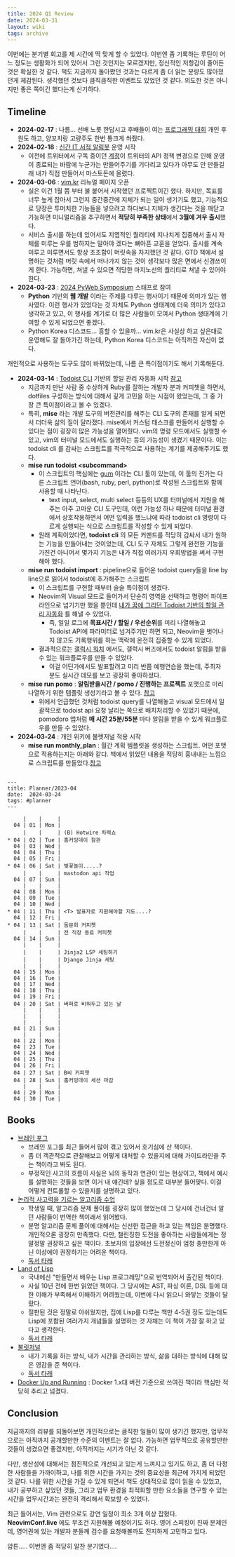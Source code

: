```yaml
---
title: 2024 Q1 Review
date: 2024-03-31
layout: wiki
tags: archive
---
```


이번에는 분기별 회고를 제 시간에 딱 맞게 할 수 있었다. 이번엔 좀 기록하는 루틴이 어느 정도는 생활화가 되어 있어서 그런 것인지는 모르겠지만, 정신적인 저항감이 줄어든 것은 확실한 것 같다. 책도 지금까지 돌아봤던 것과는 다르게 좀 더 읽는 분량도 많아졌던게 체감된다. 생각했던 것보다 큼직큼직한 이벤트도 있었던 것 같다. 의도한 것은 아니지만 좋은 쪽이긴 했다는게 신기하다.

## Timeline

* **2024-02-17** : 나름... 선배 노릇 한답시고 후배들이 여는 [프로그래밍 대회](https://icpc-sinchon.io) 개인 후원도 하고, 양꼬치랑 고량주도 한번 통크게 쏴줬다.
* **2024-02-18** : [신간 IT 서적 알림봇](https://social.silicon.moe/@aladin_itbook_notifier?__type=mastodon) 운영 시작
  * 이전에 트위터에서 구독 중이던 [계정](https://twitter.com/itbook_notifier)이 트위터의 API 정책 변경으로 인해 운영이 종료되는 바람에 누군가는 만들어주기를 기다리고 있다가 아무도 안 만들길래 내가 직접 만들어서 마스토돈에 올렸다.
* **2024-03-06** : [vim.kr](https://vim.kr) 리뉴얼 페이지 오픈
  * 실은 이건 1월 쯤 부터 불 붙어서 시작했던 프로젝트이긴 했다. 하지만, 목표를 너무 높게 잡아서 그런지 중간중간에 지체가 되는 일이 생기기도 했고, 기능적으로 당장은 투머치한 기능들을 넣으려고 하다보니 지체가 생긴다는 것을 깨닫고 가능하면 미니멀리즘을 추구하면서 **적당히 부족한 상태**에서 **3월에 겨우 출시**했다.
  * 서비스 출시를 하는데 있어서도 지엽적인 퀄리티에 지나치게 집중해서 출시 자체를 미루는 우를 범하지는 말아야 겠다는 뼈아픈 교훈을 얻었다. 출시를 계속 미루고 미루면서도 항상 초조함이 머릿속을 차지했던 것 같다. GTD 책에서 설명하는 것처럼 머릿 속에서 떠나가지 않는 것이 생각보다 많은 면에서 신경쓰이게 한다. 가능하면, 쳐낼 수 있으면 적당한 마지노선의 퀄리티로 쳐낼 수 있어야 한다.
* **2024-03-23** : [2024 PyWeb Symposium](https://pyweb.python.or.kr) 스태프로 참여
  * **Python** 기반의 **웹 개발** 이라는 주제를 다루는 행사이기 때문에 의미가 있는 행사였다. 이런 행사가 있었다는  것 자체도 Python 생태계에 더욱 의미가 있다고 생각하고 있고, 이 행사를 계기로 더 많은 사람들이 모여서 Python 생태계에 기여할 수 있게 되었으면 좋겠다.
  * Python Korea 디스코드... 흥할 수 있을까... vim.kr은 사실상 하고 싶은대로 운영해도 잘 돌아가긴 하는데, Python Korea 디스코드는 아직까진 자신이 없다.


개인적으로 사용하는 도구도 많이 바뀌었는데, 나름 큰 특이점이기도 해서 기록해둔다.
* **2024-03-14** : [Todoist CLI](https://github.com/sachaos/todoist) 기반의 할일 관리 자동화 시작 [참고](https://github.com/malkoG/dotfiles/blob/main/private_dot_config/mise/tasks/3rdparty/executable_todoist)
  * 지금까지 만난 사람 중 수상하게 Ruby를 잘하는 개발자 분과 커피챗을 하면서, dotfiles 구성하는 방식에 대해서 깊게 고민을 하는 시점이 왔었는데, 그 중 가장 큰 특이점이라고 볼 수 있겠다.
  * 특히, **mise** 라는 개발 도구의 버전관리를 해주는 CLI 도구의 존재를 알게 되면서 더더욱 삶의 질이 달라졌다. mise에서 커스텀 태스크를 만들어서 실행할 수 있다는 점이 굉장히 많은 가능성을 열어줬다. vim의 명령 모드에서도 실행할 수 있고, vim의 터미널 모드에서도 실행하는 등의 가능성이 생겼기 때문이다. 이는 todoist cli 를 감싸는 스크립트를 적극적으로 사용하는 계기를 제공해주기도 했다.
  * **mise run todoist &lt;subcommand&gt;**
    * 이 스크립트의 핵심에는 [gum](https://github.com/charmbracelet/gum) 이라는 CLI 툴이 있는데, 이 툴의 진가는 다른 스크립트 언어(bash, ruby, perl, python)로 작성된 스크립트와 함께 사용할 때 나타난다.
	  * text input, select, multi select 등등의 UX를 터미널에서 지원을 해주는 아주 고마운 CLI 도구인데, 이런 가능성 하나 때문에 터미널 환경에서 상호작용하면서 어떤 입력을 했느냐에 따라 todoist cli 명령이 다르게 실행되는 식으로 스크립트를 작성할 수 있게 되었다.
	* 원래 계획이었다면, **todoist cli** 의 모든 커맨드를 적당히 감싸서 내가 원하는 기능을 만들어내는 것이었는데, CLI 도구 자체도 그렇게 완전한 기능을 가진건 아니어서 몇가지 기능은 내가 직접 여러가지 우회방법을 써서 구현해야 했다.
  * **mise run todoist import** : pipeline으로 들어온 todoist query들을 line by line으로 읽어서 todoist에 추가해주는 스크립트
    * 이 스크립트를 구현할 때부터 슬슬 특이점이 생겼다.
    * Neovim의 Visual 모드로 들어가서 단순히 영역을 선택하고 명령어 파이프라인으로 넘기기만 했을 뿐인데 [내가 꿈에 그리던 Todoist 기반의 할일 관리 자동화](https://twitter.com/kodingwarrior/status/1772228182487532025) 를 해낼 수 있었다.
	  * 즉, 일일 로그에 **목표시간 / 할일 / 우선순위**를 미리 나열해놓고 Todoist API에 파라미터로 넘겨주기만 하면 되고, Neovim을 벗어나지 않고도 기록행위를 하는 맥락에 온전히 집중할 수 있게 되었다.
	* 결과적으로는 [갤럭시 워치](https://twitter.com/kodingwarrior/status/1772280867135627283) 에서도, 갤럭시 버즈에서도 todoist 알림을 받을 수 있는 워크플로우를 만들 수 있었다.
	  * 이걸 어딘가에서도 발표할려고 미리 반쯤 예행연습을 했는데, 주최자 분도 실시간 데모를 보고 굉장히 좋아하셨다.
  * **mise run pomo** :  **알림받을시간 / pomo / 진행하는 프로젝트** 포맷으로 미리 나열하기 위한 템플릿 생성기라고 볼 수 있다. [참고](https://github.com/malkoG/dotfiles/blob/main/private_dot_config/mise/tasks/executable_pomodoro)
    * 위에서 언급했던 것처럼 todoist query를 나열해놓고 visual 모드에서 일괄적으로 todoist api 요청 날리는 쪽으로 배치처리할 수 있었기 때문에, pomodoro 앱처럼 **매 시간 25분/55분** 마다 알림을 받을 수 있게 워크플로우를 만들 수 있었다.
* **2024-03-24** : 개인 위키에 불렛저널 적용 시작
  * **mise run monthly_plan** : 월간 계획 템플릿을 생성하는 스크립트. 어떤 포맷으로 적용하는지는 아래와 같댜. 책에서 읽었던 내용을 적당히 흉내내는 느낌으로 스크립트를 만들었다.[참고](https://github.com/malkoG/dotfiles/blob/main/private_dot_config/mise/tasks/executable_generate_monthly_plan)


```

---
title: Planner/2023-04
date:  2024-03-24
tags: #planner
---

     |    |     |
  04 | 01 | Mon |
     |    |     | (B) Hotwire 차력쇼
* 04 | 02 | Tue | 홈커밍데이 참관
  04 | 03 | Wed |
  04 | 04 | Thu |
  04 | 05 | Fri |
* 04 | 06 | Sat | 벚꽃놀이.....?
     |    |     | mastodon api 작업
  04 | 07 | Sun |
     |    |     |
  04 | 08 | Mon |
  04 | 09 | Tue |
  04 | 10 | Wed |
* 04 | 11 | Thu | <T> 발표자로 지원해야할 지도....?
  04 | 12 | Fri |
* 04 | 13 | Sat | 돔문회 커피챗
     |    |     | 전 직장 동료 커피챗
  04 | 14 | Sun |
     |    |     |
     |    |     | Jinja2 LSP 세팅하기
     |    |     | Django Jinja 세팅
     |    |     |
  04 | 15 | Mon |
  04 | 16 | Tue |
  04 | 17 | Wed |
  04 | 18 | Thu |
  04 | 19 | Fri |
  04 | 20 | Sat | 버퍼로 비워두고 있는 날
     |    |     |
     |    |     |
     |    |     |
  04 | 21 | Sun |
     |    |     |
  04 | 22 | Mon |
  04 | 23 | Tue |
  04 | 24 | Wed |
  04 | 25 | Thu |
  04 | 26 | Fri |
  04 | 27 | Sat | B씨 커피챗
  04 | 28 | Sun | 홈커밍데이 세션 마감
     |    |     |
  04 | 29 | Mon |
  04 | 30 | Tue |
```


## Books

* [브레인 포그](https://www.aladin.co.kr/m/mproduct.aspx?ItemId=324764620)
  * 브레인 포그를 최근 들어서 많이 겪고 있어서 호기심에 산 책이다.
  * 좀 더 객관적으로 관찰해보고 어떻게 대처할 수 있을지에 대해 가이드라인을 주는 책이라고 봐도 된다.
  * 부정적인 사고의 흐름이 사실은 뇌의 동작과 연관이 있는 현상이고, 책에서 예시를 설명하는 것들을 보면 이거 내 얘긴데? 싶을 정도로 대부분 들어맞다. 이걸 어떻게 컨트롤할 수 있을지를 설명하고 있다.
* [논리적 사고력을 기르는 알고리즘 수업](https://www.aladin.co.kr/m/mproduct.aspx?ItemId=333803213)
  * 학생일 때, 알고리즘 문제 풀이를 굉장히 많이 했었는데 그 당시에 건너건너 알던 사람들이 번역한 책이래서 읽어봤다.
  * 분명 알고리즘 문제 풀이에 대해서는 신선한 접근을 하고 있는 책임은 분명했다. 개인적으론 굉장히 만족했다. 다만, 챌린징한 도전을 좋아하는 사람들에게는 정말정말 권장하고 싶은 책이다. 초보자의 입장에선 도전정신이 엄청 충만한게 아닌 이상에야 권장하기는 어려운 책이다.
  * [독서 타래](https://social.silicon.moe/@reading_kojima/111814400021632716?__type=mastodon)
* [Land of Lisp](https://www.aladin.co.kr/m/mproduct.aspx?ItemId=13986526)
  * 국내에선 "만들면서 배우는 Lisp 프로그래밍"으로 번역되어서 출간된 책이다.
  * 사실 10년 전에 한번 읽었던 책이다. 그 당시에는 AST, 파싱 이론, DSL 등에 대한 이해가 부족해서 이해하기 어려웠는데, 이번에 다시 읽으니 와닿는 것들이 달랐다.
  * 절판된 것은 정말로 아쉬웠지만, 집에 Lisp를 다루는 책만 4-5권 정도 있는데도 Lisp에 포함된 여러가지 개념들을 설명하는 것 자체는 이 책이 가장 잘 하고 있다고 생각한다.
  * [독서 타래](https://social.silicon.moe/@reading_kojima/112055487632420303?__type=mastodon)
* [불릿저널](https://www.aladin.co.kr/m/mproduct.aspx?ItemId=162341292)
  * 내가 기록을 하는 방식, 내가 시간을 관리하는 방식, 삶을 대하는 방식에 대해 많은 영감을 준 책이다.
  * [독서 타래](https://social.silicon.moe/@reading_kojima/112168433121166912?__type=mastodon)
* [Docker Up and Running](https://www.aladin.co.kr/m/mproduct.aspx?ItemId=86955043) : Docker 1.x대 버전 기준으로 쓰여진 책이라 핵심만 적당히 추리고 넘겼다.

## Conclusion

지금까지의 리뷰를 되돌아보면 개인적으로는 큼직한 일들이 많이 생기긴 했지만, 업무적으로는 아직까지 공개할만한 수준의 이벤트는 잘 없다. 가능하면 업무적으로 공유할만한 것들이 생겼으면 좋겠지만, 아직까지는 시기가 아닌 것 같다.

다만, 생산성에 대해서는 점진적으로 개선되고 있는게 느껴지고 있기도 하고, 좀 더 다정한 사람들을 가까이하고, 나를 위한 시간을 가지는 것의 중요성을 최근에 가지게 되었던 것 같다. 나를 위한 시간을 가질 수 있게 되면서 책도 상대적으로 많이 읽을 수 있었고, 내가 공부하고 싶었던 것들, 그리고 업무 환경을 최적화할 만한 요소들을 연구할 수 있는 시간을 업무시간과는 완전히 격리해서 확보할 수 있었다.

최근 들어서는, Vim 관련으로도 강연 일정이 최소 3개 이상 잡혔다. **NeovimConf.live** 에도 무조건 지원해볼 예정이기도 하다. 영어 스피킹이 진짜 문제인데, 영어권에 있는 개발자 분들께 검수를 요청해볼까도 진지하게 고민하고 있다.

암튼..... 이번엔 좀 적당히 알찬 분기였다....
